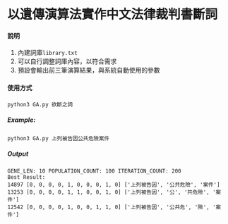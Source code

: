 以遺傳演算法實作中文法律裁判書斷詞
============
#### 說明
1. 內建詞庫`library.txt`
2. 可以自行調整詞庫內容，以符合需求
3. 預設會輸出前三筆演算結果，與系統自動使用的參數

#### 使用方式
`python3 GA.py 欲斷之詞`
##### Example:
`python3 GA.py 上列被告因公共危險案件`
##### Output
```
GENE_LEN: 10 POPULATION_COUNT: 100 ITERATION_COUNT: 200
Best Result:
14897 [0, 0, 0, 0, 1, 0, 0, 0, 1, 0] ['上列被告因', '公共危險', '案件']
13253 [0, 0, 0, 0, 1, 1, 0, 0, 1, 0] ['上列被告因', '公', '共危險', '案件']
12542 [0, 0, 0, 0, 1, 0, 0, 1, 1, 0] ['上列被告因', '公共危', '險', '案件']
```